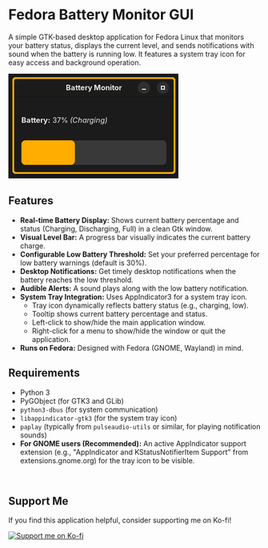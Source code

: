 # Fedora Battery Monitor GUI

A simple GTK-based desktop application for Fedora Linux that monitors your battery status, displays the current level, and sends notifications with sound when the battery is running low. It features a system tray icon for easy access and background operation.

![Application Screenshot](img/screenshot.png)

## Features

* **Real-time Battery Display:** Shows current battery percentage and status (Charging, Discharging, Full) in a clean Gtk window.
* **Visual Level Bar:** A progress bar visually indicates the current battery charge.
* **Configurable Low Battery Threshold:** Set your preferred percentage for low battery warnings (default is 30%).
* **Desktop Notifications:** Get timely desktop notifications when the battery reaches the low threshold.
* **Audible Alerts:** A sound plays along with the low battery notification.
* **System Tray Integration:** Uses AppIndicator3 for a system tray icon.
    * Tray icon dynamically reflects battery status (e.g., charging, low).
    * Tooltip shows current battery percentage and status.
    * Left-click to show/hide the main application window.
    * Right-click for a menu to show/hide the window or quit the application.
* **Runs on Fedora:** Designed with Fedora (GNOME, Wayland) in mind.

## Requirements

* Python 3
* PyGObject (for GTK3 and GLib)
* `python3-dbus` (for system communication)
* `libappindicator-gtk3` (for the system tray icon)
* `paplay` (typically from `pulseaudio-utils` or similar, for playing notification sounds)
* **For GNOME users (Recommended):** An active AppIndicator support extension (e.g., "AppIndicator and KStatusNotifierItem Support" from extensions.gnome.org) for the tray icon to be visible.

<br>

## Support Me

If you find this application helpful, consider supporting me on Ko-fi!

[![Support me on Ko-fi](https://ko-fi.com/img/githubbutton_sm.svg)](https://ko-fi.com/kambei)
